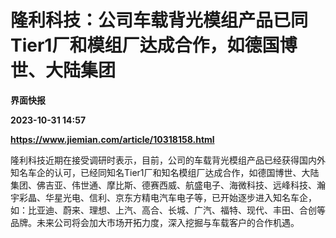 # 隆利科技：公司车载背光模组产品已同Tier1厂和模组厂达成合作，如德国博世、大陆集团
**界面快报**

**2023-10-31 14:57**

**https://www.jiemian.com/article/10318158.html**

隆利科技近期在接受调研时表示，目前，公司的车载背光模组产品已经获得国内外知名车企的认可，已经同知名Tier1厂和知名模组厂达成合作，如德国博世、大陆集团、佛吉亚、伟世通、摩比斯、德赛西威、航盛电子、海微科技、远峰科技、瀚宇彩晶、华星光电、信利、京东方精电汽车电子等，已开始逐步进入知名车企，如：比亚迪、蔚来、理想、上汽、高合、长城、广汽、福特、现代、丰田、合创等品牌。未来公司将会加大市场开拓力度，深入挖掘与车载客户的合作机遇。
